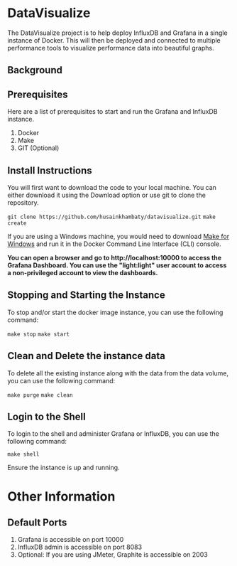 # DataVisualize

The DataVisualize project is to help deploy InfluxDB and Grafana in a single instance of Docker. This will then be deployed and connected to multiple performance tools to visualize performance data into beautiful graphs. 

## Background

## Prerequisites

Here are a list of prerequisites to start and run the Grafana and InfluxDB instance.

1. Docker
2. Make 
3. GIT (Optional)

## Install Instructions

You will first want to download the code to your local machine. You can either download it using the Download option or use git to clone the repository.

`git clone https://github.com/husainkhambaty/datavisualize.git`
`make create`

If you are using a Windows machine, you would need to download [Make for Windows](http://gnuwin32.sourceforge.net/packages/make.htm) and run it in the Docker Command Line Interface (CLI) console. 

__You can open a browser and go to http://localhost:10000 to access the Grafana Dashboard. You can use the "light:light" user account to access a non-privileged account to view the dashboards.__

## Stopping and Starting the Instance

To stop and/or start the docker image instance, you can use the following command:

`make stop`
`make start`

## Clean and Delete the instance data

To delete all the existing instance along with the data from the data volume, you can use the following command:

`make purge`
`make clean`

## Login to the Shell

To login to the shell and administer Grafana or InfluxDB, you can use the following command:

`make shell`

Ensure the instance is up and running.

# Other Information

## Default Ports

1. Grafana is accessible on port 10000
2. InfluxDB admin is accessible on port 8083
3. Optional: If you are using JMeter, Graphite is accessible on 2003


